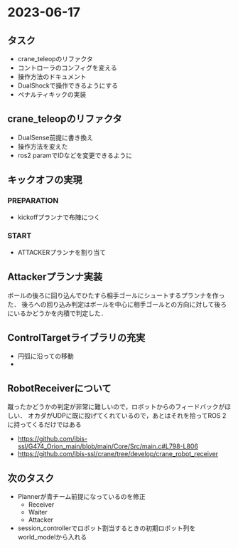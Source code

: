 # 2023-06-17

## タスク

- crane_teleopのリファクタ
- コントローラのコンフィグを変える
- 操作方法のドキュメント
- DualShockで操作できるようにする
- ペナルティキックの実装

## crane_teleopのリファクタ

- DualSense前提に書き換え
- 操作方法を変えた
- ros2 paramでIDなどを変更できるように

## キックオフの実現

### PREPARATION

- kickoffプランナで布陣につく

### START

- ATTACKERプランナを割り当て

## Attackerプランナ実装

ボールの後ろに回り込んでひたすら相手ゴールにシュートするプランナを作った．
後ろへの回り込み判定はボールを中心に相手ゴールとの方向に対して後ろにいるかどうかを内積で判定した．

## ControlTargetライブラリの充実

- 円弧に沿っての移動
-

## RobotReceiverについて

蹴ったかどうかの判定が非常に難しいので，ロボットからのフィードバックがほしい．
オカダがUDPに既に投げてくれているので，あとはそれを拾ってROS 2に持ってくるだけではある

- <https://github.com/ibis-ssl/G474_Orion_main/blob/main/Core/Src/main.c#L798-L806>
- <https://github.com/ibis-ssl/crane/tree/develop/crane_robot_receiver>

## 次のタスク

- Plannerが青チーム前提になっているのを修正
  - Receiver
  - Waiter
  - Attacker
- session_controllerでロボット割当するときの初期ロボット列をworld_modelから入れる
